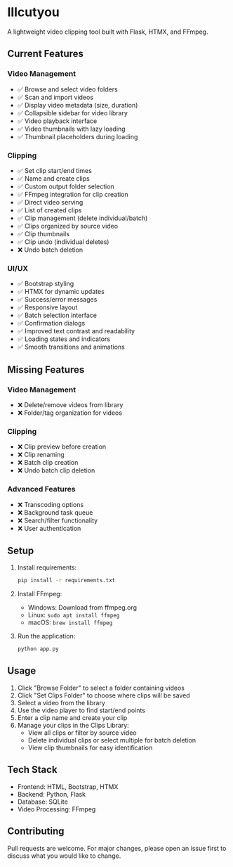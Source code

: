 # Illcutyou

A lightweight video clipping tool built with Flask, HTMX, and FFmpeg.

## Current Features

### Video Management
- ✅ Browse and select video folders
- ✅ Scan and import videos
- ✅ Display video metadata (size, duration)
- ✅ Collapsible sidebar for video library
- ✅ Video playback interface
- ✅ Video thumbnails with lazy loading
- ✅ Thumbnail placeholders during loading

### Clipping
- ✅ Set clip start/end times
- ✅ Name and create clips
- ✅ Custom output folder selection
- ✅ FFmpeg integration for clip creation
- ✅ Direct video serving
- ✅ List of created clips
- ✅ Clip management (delete individual/batch)
- ✅ Clips organized by source video
- ✅ Clip thumbnails
- ✅ Clip undo (individual deletes)
- ❌ Undo batch deletion

### UI/UX
- ✅ Bootstrap styling
- ✅ HTMX for dynamic updates
- ✅ Success/error messages
- ✅ Responsive layout
- ✅ Batch selection interface
- ✅ Confirmation dialogs
- ✅ Improved text contrast and readability
- ✅ Loading states and indicators
- ✅ Smooth transitions and animations

## Missing Features

### Video Management
- ❌ Delete/remove videos from library
- ❌ Folder/tag organization for videos

### Clipping
- ❌ Clip preview before creation
- ❌ Clip renaming
- ❌ Batch clip creation
- ❌ Undo batch clip deletion

### Advanced Features
- ❌ Transcoding options
- ❌ Background task queue
- ❌ Search/filter functionality
- ❌ User authentication

## Setup

1. Install requirements:
   ```bash
   pip install -r requirements.txt
   ```

2. Install FFmpeg:
   - Windows: Download from ffmpeg.org
   - Linux: `sudo apt install ffmpeg`
   - macOS: `brew install ffmpeg`

3. Run the application:
   ```bash
   python app.py
   ```

## Usage

1. Click "Browse Folder" to select a folder containing videos
2. Click "Set Clips Folder" to choose where clips will be saved
3. Select a video from the library
4. Use the video player to find start/end points
5. Enter a clip name and create your clip
6. Manage your clips in the Clips Library:
   - View all clips or filter by source video
   - Delete individual clips or select multiple for batch deletion
   - View clip thumbnails for easy identification

## Tech Stack

- Frontend: HTML, Bootstrap, HTMX
- Backend: Python, Flask
- Database: SQLite
- Video Processing: FFmpeg

## Contributing

Pull requests are welcome. For major changes, please open an issue first to discuss what you would like to change.